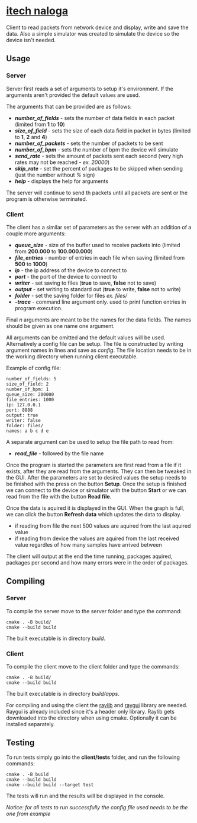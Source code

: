 # [itech naloga](https://github.com/smukvica/itech_naloga)

Client to read packets from network device and display, write and save the data. Also a simple simulator was created to simulate the device so the device isn't needed.

## Usage

### Server

Server first reads a set of arguments to setup it's environment. If the arguments aren't provided the default values are used.

The arguments that can be provided are as follows:
* ***number_of_fields*** - sets the number of data fields in each packet (limited from **1** to **10**)
* ***size_of_field*** - sets the size of each data field in packet in bytes (limited to **1**, **2** and **4**)
* ***number_of_packets*** - sets the number of packets to be sent
* ***number_of_bpm*** - sets the number of bpm the device will simulate
* ***send_rate*** - sets the amount of packets sent each second (very high rates may not be reached - *ex. 20000*)
* ***skip_rate*** - set the percent of packages to be skipped when sending (just the number without *%* sign)
* ***help*** - displays the help for arguments

The server will continue to send th packets until all packets are sent or the program is otherwise terminated.

### Client

The client has a similar set of parameters as the server with an addition of a couple more arguments:

* ***queue_size*** - size of the buffer used to receive packets into (limited from **200.000** to **100.000.000**)
* ***file_entries*** - number of entries in each file when saving (limited from **500** to **1000**)
* ***ip*** - the ip address of the device to connect to
* ***port*** - the port of the device to connect to
* ***writer*** - set saving to files (**true** to save, **false** not to save)
* ***output*** - set writing to standard out (**true** to write, **false** not to write)
* ***folder*** - set the saving folder for files *ex. files/*
* ***-trace*** - command line argument only. used to print function entries in program execution.

Final *n* arguments are meant to be the names for the data fields. The names should be given as one name one argument.

All arguments can be omitted and the default values will be used. Alternatively a config file can be setup. The file is constructed by writing argument names in lines and save as *config*. The file location needs to be in the working directory when running client executable.

Example of config file:

    number_of_fields: 5
    size_of_field: 2
    number_of_bpm: 1
    queue_size: 200000
    file_entries: 1000
    ip: 127.0.0.1
    port: 8888
    output: true
    writer: false
    folder: files/
    names: a b c d e

A separate argument can be used to setup the file path to read from:

* ***read_file*** - followed by the file name

Once the program is started the parameters are first read from a file if it exists, after they are read from the arguments. They can then be tweaked in the GUI. After the parameters are set to desired values the setup needs to be finished with the press on the button **Setup**. Once the setup is finished we can connect to the device or simulator with the button **Start** or we can read from the file with the button **Read file**.

Once the data is aquired it is displayed in the GUI. When the graph is full, we can click the button **Refresh data** which updates the data to display.

- if reading from file the next 500 values are aquired from the last aquired value
- if reading from device the values are aquired from the last received value regardles of how many samples have arrived between

The client will output at the end the time running, packages aquired, packages per second and how many errors were in the order of packages.

## Compiling

### Server

To compile the server move to the server folder and type the command:

    cmake . -B build/
    cmake --build build

The built executable is in directory *build*.

### Client

To compile the client move to the client folder and type the commands:

    cmake . -B build/
    cmake --build build

The built executable is in directory *build/apps*.

For compiling and using the client the [raylib](https://github.com/raysan5/raylib) and [raygui](https://github.com/raysan5/raygui) library are needed. Raygui is already included since it's a header only library. Raylib gets downloaded into the directory when using cmake. Optionally it can be installed separately.

## Testing

To run tests simply go into the **client/tests** folder, and run the following commands:

    cmake . -B build
    cmake --build build 
    cmake --build build --target test

The tests will run and the results will be displayed in the console.

*Notice: for all tests to run successfully the config file used needs to be the one from example*